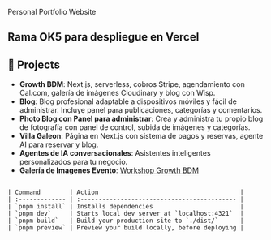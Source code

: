 Personal Portfolio Website

## Rama OK5 para despliegue en Vercel






## 📂 Projects

- **Growth BDM**: Next.js, serverless, cobros Stripe, agendamiento con Cal.com, galería de imágenes Cloudinary y blog con Wisp.
- **Blog**: Blog profesional adaptable a dispositivos móviles y fácil de administrar. Incluye panel para publicaciones, categorías y comentarios.
- **Photo Blog con Panel para administrar**: Crea y administra tu propio blog de fotografía con panel de control, subida de imágenes y categorías.
- **Villa Galeon**: Página en Next.js con sistema de pagos y reservas, agente AI para reservar y blog.
- **Agentes de IA conversacionales**: Asistentes inteligentes personalizados para tu negocio.
- **Galería de Imagenes Evento**: [Workshop Growth BDM](https://workshop.growthbdm.com/)




```

| Command        | Action                                       |
| :------------- | :------------------------------------------- |
| `pnpm install` | Installs dependencies                        |
| `pnpm dev`     | Starts local dev server at `localhost:4321`  |
| `pnpm build`   | Build your production site to `./dist/`      |
| `pnpm preview` | Preview your build locally, before deploying |
